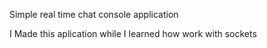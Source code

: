 Simple real time chat console application

I Made this aplication while I learned how work with sockets 
